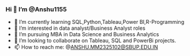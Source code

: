 ### Hi 👋 I’m @Anshu1155 
- 🌱 I’m currently learning SQL,Python,Tableau,Power BI,R-Programming
- 👯 I’m interested in data analyst/Business Analyst roles
- 🤔 I’m pursuing MBA in Data Science and Business Analytics
- 💬 I’m looking to collaborate on Tableau, SQL and PowerBi projects.
- 📫 How to reach me: @ANSHU.MM2325102@SBUP.EDU.IN
<!--
**Anshu1155/Anshu1155** is a ✨ _special_ ✨ repository because its `README.md` (this file) appears on your GitHub profile.

<!--
